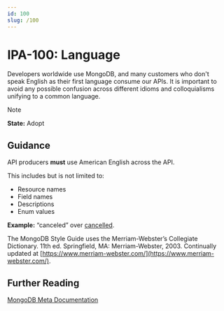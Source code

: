 ```yaml
---
id: 100
slug: /100
---
```


# IPA-100: Language

Developers worldwide use MongoDB, and many customers who don't speak English as
their first language consume our APIs. It is important to avoid any possible
confusion across different idioms and colloquialisms unifying to a common
language.

> [!NOTE]  
> **State:** Adopt

## Guidance

API producers **must** use American English across the API.

This includes but is not limited to:

- Resource names
- Field names
- Descriptions
- Enum values

**Example:** “canceled” over
[cancelled](https://www.mongodb.com/docs/atlas/reference/api-resources-spec/v2/#tag/Cloud-Backups/operation/createBackupExportJob).

The MongoDB Style Guide uses the Merriam-Webster’s Collegiate Dictionary. 11th
ed. Springfield, MA: Merriam-Webster, 2003. Continually updated at
[https://www.merriam-webster.com/](https://www.merriam-webster.com/).

## Further Reading

[MongoDB Meta Documentation](https://www.mongodb.com/docs/meta/style-guide/terminology/general-term-guidelines/use-consistent-terms/#use-consistent-terminology)
